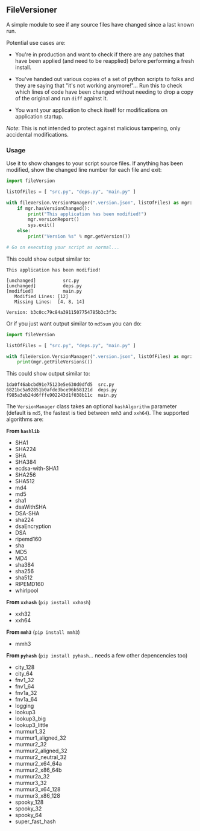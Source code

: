 ## FileVersioner
A simple module to see if any source files have changed since a last
known run.

Potential use cases are:

* You're in production and want to check if there are any patches that
have been applied (and need to be reapplied) before performing a fresh install. 

* You've handed out various copies of a set of python scripts 
to folks and they are saying that "it's not working anymore!"...
Run this to check which lines of code have been changed without 
needing to drop a copy of the original and run `diff` against it.

* You want your application to check itself for modifications on application startup.

*Note*: This is not intended to protect against malicious tampering, only accidental modifications.

### Usage
Use it to show changes to your script source files. If anything has been modified, show the changed line number for each file and exit:
``` python
import fileVersion

listOfFiles = [ "src.py", "deps.py", "main.py" ]

with fileVersion.VersionManager(".version.json", listOfFiles) as mgr:
    if mgr.hasVersionChanged():
        print("This application has been modified!")
        mgr.versionReport()
        sys.exit()
    else:
        print("Version %s" % mgr.getVersion())

# Go on executing your script as normal...
```

This could show output similar to:
```
This application has been modified!

[unchanged]          src.py
[unchanged]          deps.py
[modified]           main.py
   Modified Lines: [12]
   Missing Lines:  [4, 8, 14]

Version: b3c0cc79c84a3911507754785b3c3f3c
```

Or if you just want output similar to `md5sum` you can do:
``` python
import fileVersion

listOfFiles = [ "src.py", "deps.py", "main.py" ]

with fileVersion.VersionManager(".version.json", listOfFiles) as mgr:
    print(mgr.getFileVersions())
```

This could show output similar to:
```
1da0f46abcbd91e75123e5e630d0dfd5  src.py
6821bc5a92851b0afde3bce96b58121d  deps.py
f985a3eb24d6fffe902243d1f038b11c  main.py
```

The `VersionManager` class takes an optional `hashAlgorithm` parameter (default is `md5`, the fastest is tied between `mmh3` and `xxh64`). The supported algorithms are:

**From `hashlib`**
* SHA1
* SHA224
* SHA
* SHA384
* ecdsa-with-SHA1
* SHA256
* SHA512
* md4
* md5
* sha1
* dsaWithSHA
* DSA-SHA
* sha224
* dsaEncryption
* DSA
* ripemd160
* sha
* MD5
* MD4
* sha384
* sha256
* sha512
* RIPEMD160
* whirlpool

**From `xxhash`** (`pip install xxhash`)
* xxh32
* xxh64

**From `mmh3`** (`pip install mmh3`)
* mmh3

**From `pyhash`** (`pip install pyhash`... needs a few other depencencies too)
* city_128
* city_64
* fnv1_32
* fnv1_64
* fnv1a_32
* fnv1a_64
* logging
* lookup3
* lookup3_big
* lookup3_little
* murmur1_32
* murmur1_aligned_32
* murmur2_32
* murmur2_aligned_32
* murmur2_neutral_32
* murmur2_x64_64a
* murmur2_x86_64b
* murmur2a_32
* murmur3_32
* murmur3_x64_128
* murmur3_x86_128
* spooky_128
* spooky_32
* spooky_64
* super_fast_hash